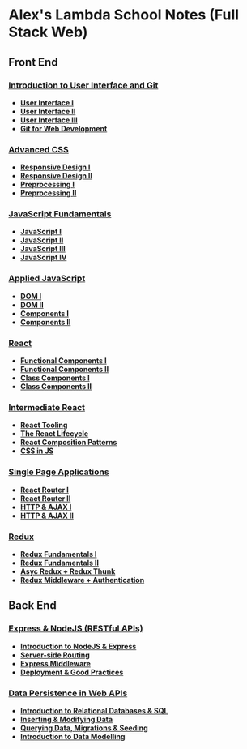 # Alex's Lambda School Notes (Full Stack Web)

## Front End
### [Introduction to User Interface and Git](1.%20Introduction%20to%20User%20Interface%20and%20Git)  
- **[User Interface I](1.%20Introduction%20to%20User%20Interface%20and%20Git/1.%20User%20Interface%20I.md)**  
- **[User Interface II](1.%20Introduction%20to%20User%20Interface%20and%20Git/2.%20User%20Interface%20II.md)**  
- **[User Interface III](1.%20Introduction%20to%20User%20Interface%20and%20Git/3.%20User%20Interface%20III.md)**  
- **[Git for Web Development](1.%20Introduction%20to%20User%20Interface%20and%20Git/4.%20Git%20for%20Web%20Development.md)**

### [Advanced CSS](2.%20Advanced%20CSS)  
- **[Responsive Design I](2.%20Advanced%20CSS/1.%20Responsive%20Design%20I.md)**  
- **[Responsive Design II](2.%20Advanced%20CSS/2.%20Responsive%20Design%20II.md)**  
- **[Preprocessing I](2.%20Advanced%20CSS/3.%20Preprocessing%20I.md)**  
- **[Preprocessing II](2.%20Advanced%20CSS/4.%20Preprocessing%20II.md)**  

### [JavaScript Fundamentals](3.%20JavaScript%20Fundamentals)
- **[JavaScript I](3.%20JavaScript%20Fundamentals/1.%20JavaScript%20I.md)**
- **[JavaScript II](3.%20JavaScript%20Fundamentals/2.%20JavaScript%20II.md)**
- **[JavaScript III](3.%20JavaScript%20Fundamentals/3.%20JavaScript%20III.md)**
- **[JavaScript IV](3.%20JavaScript%20Fundamentals/4.%20JavaScript%20IV.md)**

### [Applied JavaScript](4.%20Applied%20JavaScript)
- **[DOM I](4.%20Applied%20JavaScript/1.%20DOM%20I.md)**  
- **[DOM II](4.%20Applied%20JavaScript/2.%20DOM%20II.md)**  
- **[Components I](4.%20Applied%20JavaScript/3.%20Components%20I.md)**  
- **[Components II](4.%20Applied%20JavaScript/4.%20Components%20II.md)**  

### [React](5.%20React)
- **[Functional Components I](5.%20React/1.%20Functional%20Components%20I.md)**
- **[Functional Components II](5.%20React/2.%20Functional%20Components%20II.md)**
- **[Class Components I](5.%20React/3.%20Class%20Components%20I.md)**
- **[Class Components II](5.%20React/4.%20Class%20Components%20II.md)**

### [Intermediate React](6.%20Intermediate%20React)
- **[React Tooling](6.%20Intermediate%20React/1.%20React%20Tooling.md)**
- **[The React Lifecycle](6.%20Intermediate%20React/2.%20The%20React%20Lifecycle.md)**
- **[React Composition Patterns](6.%20Intermediate%20React/3.%20React%20Composition%20Patterns.md)**
- **[CSS in JS](6.%20Intermediate%20React/4.%20CSS%20in%20JS.md)**

### [Single Page Applications](7.%20Single%20Page%20Applications)
- **[React Router I](7.%20Single%20Page%20Applications/1.%20React%20Router%20I.md)**
- **[React Router II](7.%20Single%20Page%20Applications/2.%20React%20Router%20II.md)**
- **[HTTP & AJAX I](7.%20Single%20Page%20Applications/3.%20HTTP%20&%20AJAX%20I.md)**
- **[HTTP & AJAX II](7.%20Single%20Page%20Applications/4.%20HTTP%20&%20AJAX%20II.md)**

### [Redux](8.%20Redux)
- **[Redux Fundamentals I](8.%20Redux/1.%20Redux%20Fundamentals%20I.md)**
- **[Redux Fundamentals II](8.%20Redux/2.%20Redux%20Fundamentals%20II.md)**
- **[Asyc Redux + Redux Thunk](8.%20Redux/3.%20Async%20Redux%20%2B%20Redux%20Thunk.md)**
- **[Redux Middleware + Authentication](8.%20Redux/4.%20Redux%20Middleware%20%2B%20Authentication.md)**

## Back End

### [Express & NodeJS (RESTful APIs)](9.%20Express%20%26%20NodeJS%20(RESTful%20APIs))
- **[Introduction to NodeJS & Express](9.%20Express%20%26%20NodeJS%20(RESTful%20APIs)/1.%20Introduction%20to%20NodeJS%20&%20Express.md)**
- **[Server-side Routing](9.%20Express%20%26%20NodeJS%20(RESTful%20APIs)/2.%20Server-side%20Routing.md)**
- **[Express Middleware](9.%20Express%20%26%20NodeJS%20(RESTful%20APIs)/3.%20Express%20Middleware.md)**
- **[Deployment & Good Practices](9.%20Express%20%26%20NodeJS%20(RESTful%20APIs)/4.%20Deployment%20&%20Good%20Practices.md)**

### [Data Persistence in Web APIs](10.%20Data%20Persistence%20in%20Web%20APIs)
- **[Introduction to Relational Databases & SQL](10.%20Data%20Persistence%20in%20Web%20APIs/1.%20Introduction%20to%20Relational%20Databases%20&%20SQL.md)**
- **[Inserting & Modifying Data](10.%20Data%20Persistence%20in%20Web%20APIs/2.%20Inserting%20&%20Modifying%20Data.md)**
- **[Querying Data, Migrations & Seeding](10.%20Data%20Persistence%20in%20Web%20APIs/3.%20Querying%20Data,%20Migrations%20&%20Seeding.md)**
- **[Introduction to Data Modelling](10.%20Data%20Persistence%20in%20Web%20APIs/4.%20Introduction%20to%20Data%20Modelling.md)**

